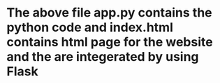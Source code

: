 # The above file app.py contains the python code and index.html contains html page for the website and the are integerated by using Flask
